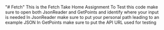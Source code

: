 "# Fetch" 
This is the Fetch Take Home Assignment 
To Test this code make sure to open both JsonReader and GetPoints and identify where your input is needed
In JsonReader make sure to put your personal path leading to an example JSON 
In GetPoints make sure to put the API URL used for testing
